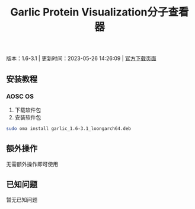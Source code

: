 ﻿---
id: 1569
title: Garlic Protein Visualization分子查看器
toc: true
weight: 1569
---

版本：1.6-3.1 | 更新时间：2023-05-26 14:26:09 | [官方下载页面](http://app.loongapps.cn/#/detail/1569)

## 安装教程 

### AOSC OS 

1. 下载软件包
2. 安装软件包

```bash
sudo oma install garlic_1.6-3.1_loongarch64.deb
```

## 额外操作

无需额外操作即可使用

## 已知问题

暂无已知问题

